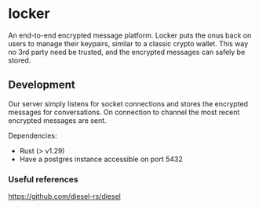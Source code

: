 # locker
An end-to-end encrypted message platform. Locker puts the onus back on users to manage their keypairs, similar to a classic crypto wallet. This way no 3rd party need be trusted, and the encrypted messages can safely be stored.

## Development

Our server simply listens for socket connections and stores the encrypted messages for conversations. On connection to channel the most recent encrypted messages are sent.

Dependencies:
 - Rust (> v1.29)
 - Have a postgres instance accessible on port 5432

### Useful references
https://github.com/diesel-rs/diesel
